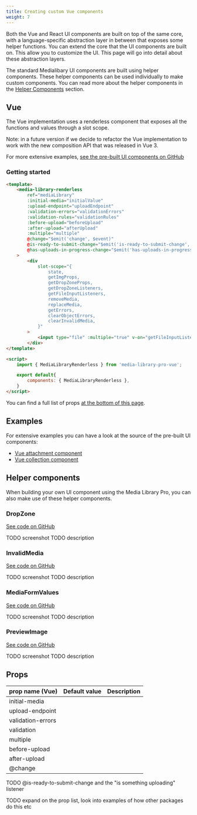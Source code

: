 ```yaml
---
title: Creating custom Vue components
weight: 7
---
```


Both the Vue and React UI components are built on top of the same core, with a language-specific abstraction layer in between that exposes some helper functions. You can extend the core that the UI components are built on. This allow you to customize the UI. This page will go into detail about these abstraction layers.

The standard Medialibary UI components are built using helper components. These helper components can be used individually to make custom components. You can read more about the helper components in the [Helper Components](TODO-link) section.

## Vue

The Vue implementation uses a renderless component that exposes all the functions and values through a slot scope.

Note: in a future version if we decide to refactor the Vue implementation to work with the new composition API that was released in Vue 3.

For more extensive examples, [see the pre-built UI components on GitHub](TODO-link:#examples)

### Getting started

```html
<template>
    <media-library-renderless
        ref="mediaLibrary"
        :initial-media="initialValue"
        :upload-endpoint="uploadEndpoint"
        :validation-errors="validationErrors"
        :validation-rules="validationRules"
        :before-upload="beforeUpload"
        :after-upload="afterUpload"
        :multiple="multiple"
        @change="$emit('change', $event)"
        @is-ready-to-submit-change="$emit('is-ready-to-submit-change', $event)"
        @has-uploads-in-progress-change="$emit('has-uploads-in-progress-change', $event)"
    >
        <div
            slot-scope="{
                state,
                getImgProps,
                getDropZoneProps,
                getDropZoneListeners,
                getFileInputListeners,
                removeMedia,
                replaceMedia,
                getErrors,
                clearObjectErrors,
                clearInvalidMedia,
            }"
        >
            <input type="file" :multiple="true" v-on="getFileInputListeners()" />
        </div>
</template>

<script>
    import { MediaLibraryRenderless } from 'media-library-pro-vue';

    export default{
        components: { MediaLibraryRenderless },
    }
</script>
```

You can find a full list of props [at the bottom of this page](TODO-link).

## Examples

For extensive examples you can have a look at the source of the pre-built UI components:

-   [Vue attachment component](https://github.com/spatie/laravel-medialibrary-pro/tree/master/ui/media-library-pro-vue-attachment)
-   [Vue collection component](https://github.com/spatie/laravel-medialibrary-pro/tree/master/ui/media-library-pro-vue-collection)

## Helper components

When building your own UI component using the Media Library Pro, you can also make use of these helper components.

### DropZone

[See code on GitHub](https://github.com/spatie/laravel-medialibrary-pro/blob/master/ui/media-library-pro-vue/src/DropZone.vue)

TODO screenshot
TODO description

### InvalidMedia

[See code on GitHub](https://github.com/spatie/laravel-medialibrary-pro/blob/master/ui/media-library-pro-vue/src/InvalidMedia.vue)

TODO screenshot
TODO description

### MediaFormValues

[See code on GitHub](https://github.com/spatie/laravel-medialibrary-pro/blob/master/ui/media-library-pro-vue/src/MediaFormValues.vue)

TODO screenshot
TODO description

### PreviewImage

[See code on GitHub](https://github.com/spatie/laravel-medialibrary-pro/blob/master/ui/media-library-pro-vue/src/PreviewImage.vue)

TODO screenshot
TODO description

## Props

| prop name (Vue)   | Default value | Description |
| ----------------- | ------------- | ----------- |
| initial-media     |               |             |
| upload-endpoint   |               |             |
| validation-errors |               |             |
| validation        |               |             |
| multiple          |               |             |
| before-upload     |               |             |
| after-upload      |               |             |
| @change           |               |             |

TODO @is-ready-to-submit-change and the "is something uploading" listener

TODO expand on the prop list, look into examples of how other packages do this etc
